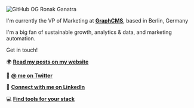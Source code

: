 ![GitHub OG Ronak Ganatra](https://media.graphcms.com/9JzwoL23QXuCMFPP7cvx)


I'm currently the VP of Marketing at **[GraphCMS](https://graphcms.com)**, based in Berlin, Germany

I'm a big fan of sustainable growth, analytics & data, and marketing automation.

Get in touch!

🌍 **[Read my posts on my website](https://ronakganatra.com/?utm_source=GitHub)**

🐔 **[@ me on Twitter](https://twitter.com/gunnyganatra)**

🤵 **[Connect with me on LinkedIn](https://linkedin.com/in/ronakganatra)**

💻 **[Find tools for your stack](https://buildyourdxp.com)**
